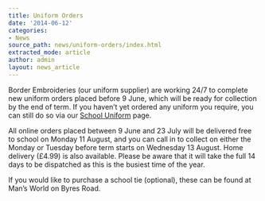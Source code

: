 ```yaml
---
title: Uniform Orders
date: '2014-06-12'
categories:
- News
source_path: news/uniform-orders/index.html
extracted_mode: article
author: admin
layout: news_article
---
```

Border Embroideries (our uniform supplier) are working 24/7 to complete new uniform orders placed before 9 June, which will be ready for collection by the end of term. If you haven’t yet ordered any uniform you require, you can still do so via our [School Uniform](http://www.hyndlandprimaryparentcouncil.org/school-uniform/) page.

All online orders placed between 9 June and 23 July will be delivered free to school on Monday 11 August, and you can call in to collect on either the Monday or Tuesday before term starts on Wednesday 13 August. Home delivery (£4.99) is also available. Please be aware that it will take the full 14 days to be dispatched as this is the busiest time of the year.

If you would like to purchase a school tie (optional), these can be found at Man’s World on Byres Road.
